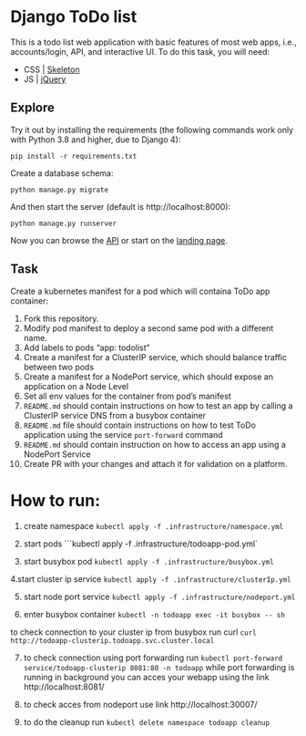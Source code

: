 # Django ToDo list

This is a todo list web application with basic features of most web apps, i.e., accounts/login, API, and interactive UI. To do this task, you will need:

- CSS | [Skeleton](http://getskeleton.com/)
- JS  | [jQuery](https://jquery.com/)

## Explore

Try it out by installing the requirements (the following commands work only with Python 3.8 and higher, due to Django 4):

```
pip install -r requirements.txt
```

Create a database schema:

```
python manage.py migrate
```

And then start the server (default is http://localhost:8000):

```
python manage.py runserver
```

Now you can browse the [API](http://localhost:8000/api/) or start on the [landing page](http://localhost:8000/).

## Task

Create a kubernetes manifest for a pod which will containa ToDo app container:

1. Fork this repository.
1. Modify pod manifest to deploy a second same pod with a different name.
1. Add labels to pods “app: todolist”
1. Create a manifest for a ClusterIP service, which should balance traffic between two pods
1. Create a manifest for a NodePort service, which should expose an application on a Node Level
1. Set all env values for the container from pod’s manifest
1. `README.md` should contain instructions on how to test an app by calling a ClusterIP service DNS from a busybox container
1. `README.md` file should contain instructions on how to test ToDo application using the service `port-forward` command
1. `README.md` should contain instruction on how to access an app using a NodePort Service
1. Create PR with your changes and attach it for validation on a platform.

# How to run:
1. create namespace 
```kubectl apply -f .infrastructure/namespace.yml```


2. start pods 
```kubectl apply -f .infrastructure/todoapp-pod.yml`


3. start busybox pod 
```kubectl apply -f .infrastructure/busybox.yml```

4.start cluster ip service 
```kubectl apply -f .infrastructure/clusterIp.yml```

5. start node port service 
```kubectl apply -f .infrastructure/nodeport.yml```


6. enter busybox container 
```kubectl -n todoapp exec -it busybox -- sh```

to check connection to your cluster ip from busybox run curl 
```curl http://todoapp-clusterip.todoapp.svc.cluster.local```


7. to check connection using port forwarding run 
```kubectl port-forward service/todoapp-clusterip 8081:80 -n todoapp```
while port forwarding is running in background you can acces your webapp using the link http://localhost:8081/


8. to check acces from nodeport use link http://localhost:30007/


9. to do the cleanup run 
```kubectl delete namespace todoapp cleanup```